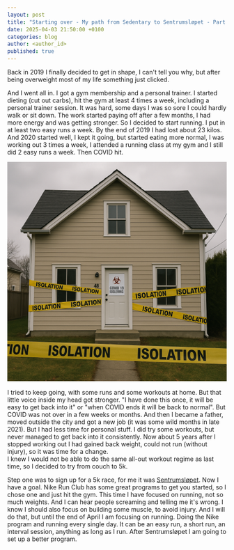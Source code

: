 ```yaml
---
layout: post
title: "Starting over - My path from Sedentary to Sentrumsløpet - Part One"
date: 2025-04-03 21:50:00 +0100
categories: blog
author: <author_id> 
published: true
---
```


Back in 2019 I finally decided to get in shape, I can't tell you why, but after being overweight most of my life something just clicked.   

And I went all in. I got a gym membership and a personal trainer. I started dieting (cut out carbs), hit the gym at least 4 times a week, including a personal trainer session. It was hard, some days I was so sore I could hardly walk or sit down. The work started paying off after a few months, I had more energy and was getting stronger. So I decided to start running. I put in at least two easy runs a week. By the end of 2019 I had lost about 23 kilos.
And 2020 started well, I kept it going, but started eating more normal, I was working out 3 times a week, I attended a running class at my gym and I still did 2 easy runs a week.
Then COVID hit. 

<img src="/assets/images/covid_home.png" alt="AI generated">   

I tried to keep going, with some runs and some workouts at home. But that little voice inside my head got stronger. "I have done this once, it will be easy to get back into it" or "when COVID ends it will be back to normal".  But COVID was not over in a few weeks or months.
And then I became a father, moved outside the city and got a new job (it was some wild months in late 2021). But I had less time for personal stuff. I did try some workouts, but never managed to get back into it consistently.
Now about 5 years after I stopped working out I had gained back weight, could not run (without injury), so it was time for a change.  
I knew I would not be able to do the same all-out workout regime as last time, so I decided to try from couch to 5k.


Step one was to sign up for a 5k race, for me it was [Sentrumsløpet](https://sentrumslopet.no). Now I have a goal.
Nike Run Club has some great programs to get you started, so I chose one and just hit the gym. This time I have focused on running, not so much weights. And I can hear people screaming and telling me it's wrong. I know I should also focus on building some muscle, to avoid injury. And I will do that, but until the end of April I am focusing on running.
Doing the Nike program and running every single day. It can be an easy run, a short run, an interval session, anything as long as I run. After Sentrumsløpet I am going to set up a better program.
